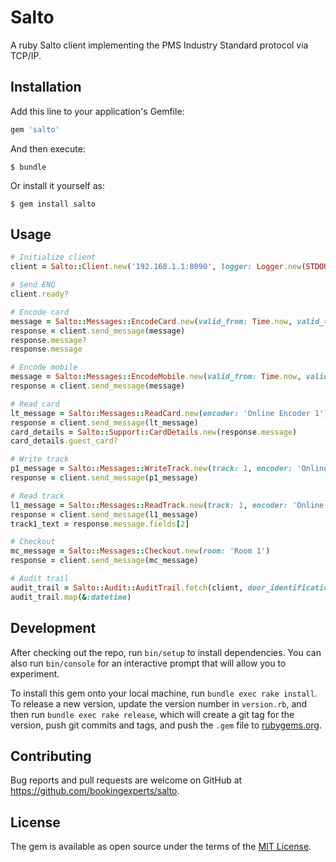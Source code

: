# Salto

A ruby Salto client implementing the PMS Industry Standard protocol via TCP/IP.

## Installation

Add this line to your application's Gemfile:

```ruby
gem 'salto'
```

And then execute:

    $ bundle

Or install it yourself as:

    $ gem install salto

## Usage

```ruby
# Initialize client
client = Salto::Client.new('192.168.1.1:8090', logger: Logger.new(STDOUT))

# Send ENQ
client.ready?

# Encode card
message = Salto::Messages::EncodeCard.new(valid_from: Time.now, valid_till: 2.days.from_now, rooms: ['Room 1'], print_info: 'john', encoder: 'Online Encoder 1')
response = client.send_message(message)
response.message?
response.message

# Encode mobile
message = Salto::Messages::EncodeMobile.new(valid_from: Time.now, valid_till: 2.days.from_now, rooms: ['Room 1'], phone_number: '0612345678', text_message: 'Please enter')
response = client.send_message(message)

# Read card
lt_message = Salto::Messages::ReadCard.new(encoder: 'Online Encoder 1')
response = client.send_message(lt_message)
card_details = Salto::Support::CardDetails.new(response.message)
card_details.guest_card?

# Write track
p1_message = Salto::Messages::WriteTrack.new(track: 1, encoder: 'Online Encoder 1', text: 'JOHN DOE')
response = client.send_message(p1_message)

# Read track
l1_message = Salto::Messages::ReadTrack.new(track: 1, encoder: 'Online Encoder 1')
response = client.send_message(l1_message)
track1_text = response.message.fields[2]

# Checkout
mc_message = Salto::Messages::Checkout.new(room: 'Room 1')
response = client.send_message(mc_message)

# Audit trail
audit_trail = Salto::Audit::AuditTrail.fetch(client, door_identification: 'Entrance')
audit_trail.map(&:datetime)
```

## Development

After checking out the repo, run `bin/setup` to install dependencies. You can also run `bin/console` for an interactive prompt that will allow you to experiment.

To install this gem onto your local machine, run `bundle exec rake install`. To release a new version, update the version number in `version.rb`, and then run `bundle exec rake release`, which will create a git tag for the version, push git commits and tags, and push the `.gem` file to [rubygems.org](https://rubygems.org).

## Contributing

Bug reports and pull requests are welcome on GitHub at https://github.com/bookingexperts/salto.

## License

The gem is available as open source under the terms of the [MIT License](https://opensource.org/licenses/MIT).
